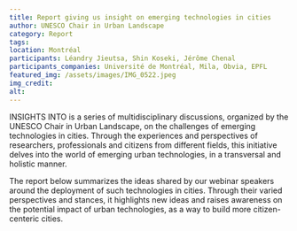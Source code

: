 ```yaml
---
title: Report giving us insight on emerging technologies in cities
author: UNESCO Chair in Urban Landscape
category: Report
tags:
location: Montréal
participants: Léandry Jieutsa, Shin Koseki, Jérôme Chenal 
participants_companies: Université de Montréal, Mila, Obvia, EPFL
featured_img: /assets/images/IMG_0522.jpeg
img_credit:
alt:
---
```

INSIGHTS INTO is a series of multidisciplinary discussions, organized by the UNESCO Chair in Urban Landscape, on the challenges of emerging technologies in cities. Through the experiences and perspectives of researchers, professionals and citizens from different fields, this initiative delves into the world of emerging urban technologies, in a transversal and holistic manner.

The report below summarizes the ideas shared by our webinar speakers around the deployment of such technologies in cities. Through their varied perspectives and stances, it highlights new ideas and raises awareness on the potential impact of urban technologies, as a way to build more citizen-centeric cities.